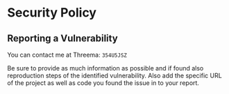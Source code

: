 # Security Policy

## Reporting a Vulnerability

You can contact me at Threema: `354U5JSZ`

Be sure to provide as much information as possible and if found also reproduction steps of the identified vulnerability. Also add the specific URL of the project as well as code you found the issue in to your report.
